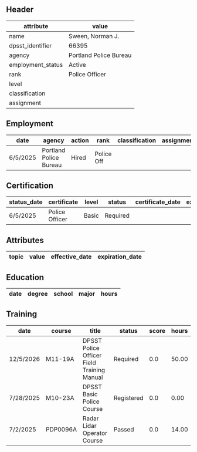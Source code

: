 ## Header
| attribute | value |
| --------- | ----- |
| name | Sween, Norman J. |
| dpsst_identifier | 66395 |
| agency | Portland Police Bureau |
| employment_status | Active |
| rank | Police Officer |
| level |  |
| classification |  |
| assignment |  |
## Employment
| date | agency | action | rank | classification | assignment |
| ---- | ------ | ------ | ---- | -------------- | ---------- |
| 6/5/2025 | Portland Police Bureau | Hired | Police Off |  |  |
## Certification
| status_date | certificate | level | status | certificate_date | expiration_date | probation_date |
| ----------- | ----------- | ----- | ------ | ---------------- | --------------- | -------------- |
| 6/5/2025 | Police Officer | Basic | Required |  |  | 12/5/2026 |
## Attributes
| topic | value | effective_date | expiration_date |
| ----- | ----- | -------------- | --------------- |
## Education
| date | degree | school | major | hours |
| ---- | ------ | ------ | ----- | ----- |
## Training
| date | course | title | status | score | hours |
| ---- | ------ | ----- | ------ | ----- | ----- |
| 12/5/2026 | M11-19A | DPSST Police Officer Field Training Manual | Required | 0.0 | 50.00 |
| 7/28/2025 | M10-23A | DPSST Basic Police Course | Registered | 0.0 | 0.00 |
| 7/2/2025 | PDP0096A | Radar Lidar Operator Course | Passed | 0.0 | 14.00 |
